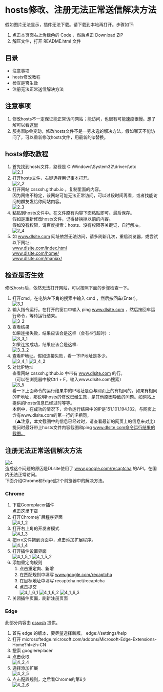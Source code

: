 # hosts修改、注册无法正常送信解决方法
假如图片无法显示，插件无法下载。请下载到本地再打开。步骤如下:
1. 点击本页面右上角绿色的 Code ，然后点击 Download ZIP
2. 解压文件，打开 README.html 文件
## 目录
+ 注意事项
+ hosts修改教程
+ 检查是否生效
+ 注册无法正常送信解决方法

## 注意事项
1.	修改hosts不一定保证能正常访问网站；能访问，也很有可能速度很慢。想了解可以看[这里](hosts科普.md)
2.	服务器ip会变动，修改hosts文件不是一劳永逸的解决方法，假如哪天不能访问了，可以重新修改hosts文件，用最新的ip替换。

## hosts修改教程
1.	首先找到hosts文件，路径是 C:\Windows\System32\drivers\etc  
![2_1](images/2_1.png)
2.	打开hosts文件，右键选择用记事本打开。  
![2_2](images/2_2.png)
3.	打开网站 cssxsh.github.io 。复制里面的内容。  
    因为网络不稳定，该网站可能无法正常访问，可以过段时间再看，或者找能访问的群友发给你网站内容。  
![2_3](images/2_3.png)
4.	粘贴到hosts文件中。在文件原有内容下面粘贴即可。最后保存。  
假如是重新修改hosts文件，记得替换掉以前的内容。  
假如没有权限，请百度搜索：hosts、没有权限等关键词，自行解决。  
![2_4](images/2_4.png)
5.	如 www.dlsite.com 网址依然无法访问，请多刷新几次，重启浏览器，或尝试以下网址:  
www.dlsite.com/index.html  
www.dlsite.com/home/  
www.dlsite.com/maniax/  

## 检查是否生效
修改hosts后，依然无法打开网站，可以按照下面的步骤检查一下。
1.	打开cmd。在电脑左下角的搜索中输入 cmd ，然后按回车(Enter)。  
![3_1](images/3_1.png)
2.	输入指令运行。在打开的窗口中输入 ping www.dlsite.com ，然后按回车运行命令，等待运行结果。  
![3_2](images/3_2.png)
3.	查看结果  
如果连接失败，结果应该会是这样（会有4行超时）:  
![3_3_1](images/3_3_1.png)  
如果连接成功，结果应该会是这样:  
![3_3_2](images/3_3_2.png)
4.	查看IP地址。假如连接失败，看一下IP地址是多少。  
![3_4_1](images/3_4_1.png)
![3_4_2](images/3_4_2.png)
5.	对比IP地址  
查看网站 cssxsh.github.io 中带有 www.dlsite.com 的行。  
（可以在浏览器中按Ctrl + F，输入www.dlsite.com搜索）  
![3_5](images/3_5.png)  
看一下上面命令的运行结果中的IP地址是否与网页上的有相同的。如果有相同的IP地址，那说明hosts的修改已经生效，是其他原因导致的问题。如网站上提供的hosts信息已经过时等等。  
本例中，在成功的情况下，命令运行结果中的IP是151.101.194.132，与网页上含有www.dlsite.com的第一行的IP相同。  
（⚠注意，本文截图中的信息已经过时，请查看最新的网页上的信息来对比）  
提问时最好带上hosts文件内容截图和ping www.dlsite.com命令运行结果的截图。  

## 注册无法正常送信解决方法
![4](images/4.png)  
造成这个问题的原因是DLsite使用了 www.google.com/recaptcha 的API，在国内无法正常访问。  
下面介绍Chrome和Edge这2个浏览器中的解决方法。
### Chrome
1.	下载Gooreplacer插件  
[点击这里下载](https://github.com/Shi-Iho/DLsite_hosts_guide/raw/master/crx/Gooreplacer_3.12.1.crx)
2.	打开Chrome扩展程序界面  
![4_1_2](images/4_1_2.png)  
3.	打开右上角的开发者模式  
![4_1_3](images/4_1_3.png)  
4.	把crx文件拖到页面中，点击添加扩展程序。  
![4_1_4](images/4_1_4.png) 
5.	打开插件设置界面  
![4_1_5_1](images/4_1_5_1.png)
![4_1_5_2](images/4_1_5_2.png) 
6.	添加重定向规则  
    1. 点击重定向、新增
    2. 在匹配规则中填写 www.google.com/recaptcha
    3. 在目标地址中填写 recaptcha.net/recaptcha
    4. 点击提交  
![4_1_6_1](images/4_1_6_1.png)
![4_1_6_2](images/4_1_6_2.png)
![4_1_6_3](images/4_1_6_3.png)
7. 关闭插件页面，刷新注册页面  

### Edge
此部分内容由 [cssxsh](https://github.com/cssxsh) 提供。  
1.	首先 edge 的版本，要尽量选择新版。 edge://settings/help
2.	打开 microsoftedge.microsoft.com/addons/Microsoft-Edge-Extensions-Home?hl=zh-CN
3.	搜索 googlereplacer
4.	点击获取  
![4_2_4](images/4_2_4.png)
1. 选择添加扩展  
![4_2_5](images/4_2_5.png)
6. 点击配置规则，之后看Chrome的第6步  
![4_2_6](images/4_2_6.png)